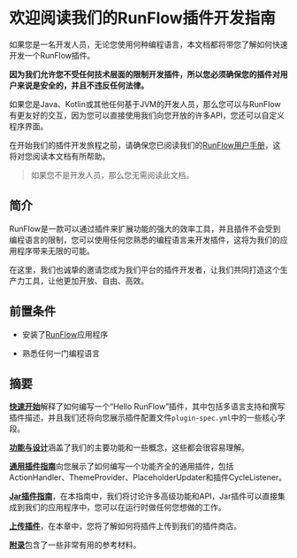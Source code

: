 # 欢迎阅读我们的RunFlow插件开发指南

如果您是一名开发人员，无论您使用何种编程语言，本文档都将带您了解如何快速开发一个RunFlow插件。

**因为我们允许您不受任何技术层面的限制开发插件，所以您必须确保您的插件对用户来说是安全的，并且不违反任何法律。**

如果您是Java、Kotlin或其他任何基于JVM的开发人员，那么您可以与RunFlow有更友好的交互，因为您可以直接使用我们向您开放的许多API，您还可以自定义程序界面。

在开始我们的插件开发旅程之前，请确保您已阅读我们的[RunFlow用户手册](https://myrest.top/guide/myflow/user)，这将对您阅读本文档有所帮助。

> 如果您不是开发人员，那么您无需阅读此文档。

## 简介

RunFlow是一款可以通过插件来扩展功能的强大的效率工具，并且插件不会受到编程语言的限制，您可以使用任何您熟悉的编程语言来开发插件，这将为我们的应用程序带来无限的可能。

在这里，我们也诚挚的邀请您成为我们平台的插件开发者，让我们共同打造这个生产力工具，让他更加开放、自由、高效。

## 前置条件

- 安装了[RunFlow](https://myrest.top/myflow)应用程序

- 熟悉任何一门编程语言

## 摘要

[**快速开始**](getting_started.md#快速开始)解释了如何编写一个“Hello RunFlow”插件，其中包括多语言支持和撰写插件描述，并且我们还将向您展示插件配置文件`plugin-spec.yml`中的一些核心字段。

[**功能与设计**](conceptual_interpretation.md#功能与设计)涵盖了我们的主要功能和一些概念，这些都会很容易理解。

[**通用插件指南**](general-plugin-guide/general_guide.md#通用插件指南)向您展示了如何编写一个功能齐全的通用插件，包括ActionHandler、ThemeProvider、PlaceholderUpdater和插件CycleListener。

[**Jar插件指南**](jar-plugin-guide/jar_guide.md#jar插件指南)，在本指南中，我们将讨论许多高级功能和API，Jar插件可以直接集成到我们的应用程序中，您可以在运行时做任何您想做的工作。

[**上传插件**](upload_plugin.md#上传至插件商店)，在本章中，您将了解如何将插件上传到我们的插件商店。

[**附录**](appendix/appendix.md#附录)包含了一些非常有用的参考材料。
